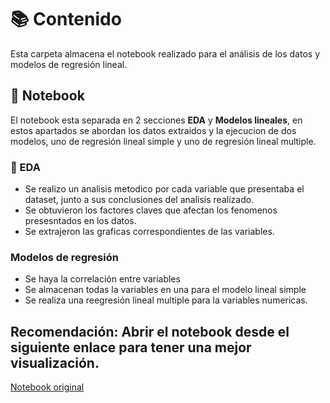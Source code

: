 # 📚 Contenido
Esta carpeta almacena el notebook realizado para el análisis de los datos y modelos de regresión lineal.

## 📒 Notebook

El notebook esta separada en 2 secciones **EDA** y **Modelos lineales**, en estos apartados se abordan los datos extraidos y la ejecucion de dos modelos,
uno de regresión lineal simple y uno de regresión lineal multiple.

### 🔎 EDA

* Se realizo un analisis metodico por cada variable que presentaba el dataset, junto a sus conclusiones del analisis realizado.
* Se obtuvieron los factores claves que afectan los fenomenos presesntados en los datos.
* Se extrajeron las graficas correspondientes de las variables.

### Modelos de regresión

* Se haya la correlación entre variables
* Se almacenan todas la variables en una para el modelo lineal simple
* Se realiza una reegresión lineal multiple para la variables numericas.

## Recomendación: Abrir el notebook desde el siguiente enlace para tener una mejor visualización.
[Notebook original](https://colab.research.google.com/drive/1OSbDDMYNDMRsXZi7BFcfjadVbAyeyEBv?usp=sharing)
